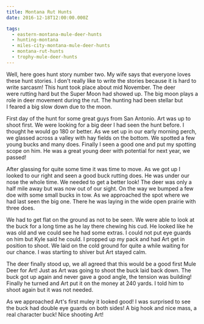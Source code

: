 ```yaml
---
title: Montana Rut Hunts
date: 2016-12-18T12:00:00.000Z

tags:
  - eastern-montana-mule-deer-hunts
  - hunting-montana
  - miles-city-montana-mule-deer-hunts
  - montana-rut-hunts
  - trophy-mule-deer-hunts
---
```


Well, here goes hunt story number two. My wife says that everyone loves these hunt stories. I don't really like to write the stories because it is hard to write sarcasm! This hunt took place about mid November. The deer were rutting hard but the Super Moon had showed up. The big moon plays a role in deer movement during the rut. The hunting had been stellar but I feared a big slow down due to the moon.

First day of the hunt for some great guys from San Antonio. Art was up to shoot first. We were looking for a big deer I had seen the hunt before. I thought he would go 180 or better. As we set up in our early morning perch, we glassed across a valley with hay fields on the bottom. We spotted a few young bucks and many does. Finally I seen a good one and put my spotting scope on him. He was a great young deer with potential for next year, we passed!

After glassing for quite some time it was time to move. As we got up I looked to our right and seen a good buck rutting does. He was under our nose the whole time. We needed to get a better look! The deer was only a half mile away but was now out of our sight. On the way we bumped a few doe with some small bucks in tow. As we approached the spot where we had last seen the big one. There he was laying in the wide open prairie with three does.

We had to get flat on the ground as not to be seen. We were able to look at the buck for a long time as he lay there chewing his cud. He looked like he was old and we could see he had some extras. I could not put eye guards on him but Kyle said he could. I propped up my pack and had Art get in position to shoot. We laid on the cold ground for quite a while waiting for our chance. I was starting to shiver but Art stayed calm.

The deer finally stood up, we all agreed that this would be a good first Mule Deer for Art! Just as Art was going to shoot the buck laid back down. The buck got up again and never gave a good angle, the tension was building! Finally he turned and Art put it on the money at 240 yards. I told him to shoot again but it was not needed.

As we approached Art's first muley it looked good! I was surprised to see the buck had double eye guards on both sides! A big hook and nice mass, a real character buck! Nice shooting Art!
